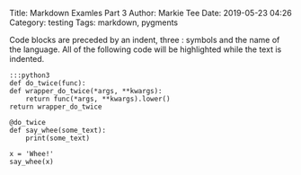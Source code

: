 Title: Markdown Examles Part 3
Author: Markie Tee
Date: 2019-05-23 04:26
Category: testing
Tags: markdown, pygments

Code blocks are preceded by an indent, three : symbols and the name of the language.
All of the following code will be highlighted while the text is indented.

    :::python3
    def do_twice(func):
    def wrapper_do_twice(*args, **kwargs):
        return func(*args, **kwargs).lower()
    return wrapper_do_twice

    @do_twice
    def say_whee(some_text):
        print(some_text)

    x = 'Whee!'
    say_whee(x)
